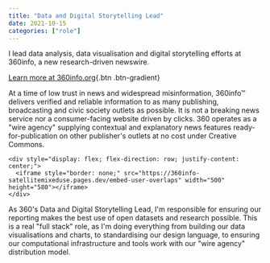 ```yaml
---
title: "Data and Digital Storytelling Lead"
date: 2021-10-15
categories: ["role"]
---
```


I lead data analysis, data visualisation and digital storytelling efforts at 360info, a new research-driven newswire.

[Learn more at 360info.org](https://360info.org){.btn .btn-gradient}

At a time of low trust in news and widespread misinformation, 360info™ delivers verified and reliable information to as many publishing, broadcasting and civic society outlets as possible. It is not a breaking news service nor a consumer-facing website driven by clicks. 360 operates as a "wire agency" supplying contextual and explanatory news features ready-for-publication on other publisher's outlets at no cost under Creative Commons.

```{=html}
<div style="display: flex; flex-direction: row; justify-content: center;">
  <iframe style="border: none;" src="https://360info-satellitemixeduse.pages.dev/embed-user-overlaps" width="500" height="580"></iframe>
</div>
```

As 360's Data and Digital Storytelling Lead, I'm responsible for ensuring our reporting makes the best use of open datasets and research possible. This is a real "full stack" role, as I'm doing everything from building our data visualisations and charts, to standardising our design language, to ensuring our computational infrastructure and tools work with our "wire agency" distribution model.
